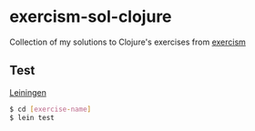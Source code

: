 # exercism-sol-clojure

Collection  of my solutions to Clojure's exercises from [exercism](http://exercism.io)

## Test

[Leiningen](https://leiningen.org/)

```bash
$ cd [exercise-name]
$ lein test 
```
